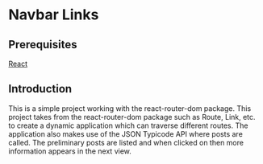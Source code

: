 <h1>Navbar Links</h1>
<h2>Prerequisites</h2>
<a href="https://reactjs.org/">React</a>
<h2>Introduction</h2>
<p>This is a simple project working with the react-router-dom package. This project takes from the react-router-dom package such as Route, Link, etc. to create a dynamic application which can traverse different routes. The application also makes use of the JSON Typicode API where posts are called. The preliminary posts are listed and when clicked on then more information appears in the next view.
</p>